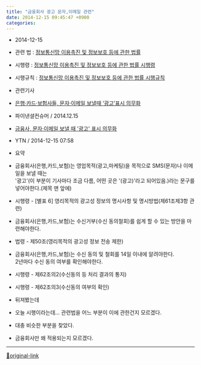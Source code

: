 ```yaml
---
title: "금융회사 광고 문자,이메일 관련"
date: 2014-12-15 09:45:47 +0900
categories: 
---
```

  

- 2014-12-15
- 관련 법 : [정보통신망 이용촉진 및 정보보호 등에 관한 법률](http://www.law.go.kr/lsInfoP.do?lsiSeq=154247&efYd=20141129#0000 "정보통신망 이용촉진 및 정보보호 등에 관한 법률")
- 시행령 : [정보통신망 이용촉진 및 정보보호 등에 관한 법률 시행령](http://www.law.go.kr/lsInfoP.do?lsiSeq=164340&efYd=20141129#0000 "정보통신망 이용촉진 및 정보보호 등에 관한 법률 시행령")
- 시행규칙 : [정보통신망 이용촉진 및 정보보호 등에 관한 법률 시행규칙](http://www.law.go.kr/lsInfoP.do?lsiSeq=164583&efYd=20141129#0000 "정보통신망 이용촉진 및 정보보호 등에 관한 법률 시행규칙")


- 관련기사
- [은행·카드·보험사들, 문자·이메일 보낼때 ‘광고’표시 의무화](http://www.cstimes.com/news/articleView.html?idxno=163003 "은행·카드·보험사들, 문자·이메일 보낼때 ‘광고’표시 의무화")
- 파이낸셜컨슈머 / 2014.12.15

- [금융사, 문자·이메일 보낼 때 '광고' 표시 의무화](http://www.ytn.co.kr/_ln/0102_201412150758578461 "금융사, 문자·이메일 보낼 때 '광고' 표시 의무화")
- YTN / 2014-12-15 07:58

- 요약
- 금융회사(은행,카드,보험)는 영업목적(광고,마케팅)을 목적으로 SMS(문자)나 이메일을 보낼 때는   
'광고'(이 부분이 기사마다 조금 다름, 어떤 곳은 '(광고)'라고 되어있음.)라는 문구를 넣어야한다.(제목 맨 앞에)
- 시행령 - [별표 6] 영리목적의 광고성 정보의 명시사항 및 명시방법(제61조제3항 관련)

- 금융회사(은행,카드,보험)는 수신거부(수신 동의철회)를 쉽게 할 수 있는 방안을 마련해야한다.
- 법령 - 제50조(영리목적의 광고성 정보 전송 제한)

- 금융회사(은행,카드,보험)는 수신 동의 및 철회를 14일 이내에 알려야한다.  
2년마다 수신 동의 여부를 확인해야한다. 
- 시행령 - 제62조의2(수신동의 등 처리 결과의 통지)
- 시행령 - 제62조의3(수신동의 여부의 확인)



- 뒤져봤는데

- 오늘 시행이라는데... 관련법을 어느 부분이 이에 관한건지 모르겠다.
- 대충 비슷한 부분을 찾았다.

- 금융회사만 왜 적용되는지 모르겠다.







***
[🔗original-link](http://www.mins01.com/mh/tech/read/911)